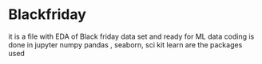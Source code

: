 # Blackfriday
it is a file with EDA of Black friday data set and ready for ML data
coding is done in jupyter 
numpy pandas , seaborn, sci kit learn are the packages used 
